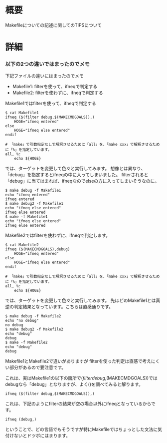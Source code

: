 # 概要
Makefileについての記述に関してのTIPSについて

# 詳細

### 以下の2つの違いではまったのでメモ
下記ファイルの違いにはまったのでメモ
- Makefile1: filterを使って、ifneqで判定する
- Makefile2: filterを使わずに、ifneqで判定する

Makefile1ではfilterを使って、ifneqで判定する
```
$ cat Makefile1
ifneq ($(filter debug,$(MAKECMDGOALS)),)
	HOGE="ifneq entered"
else
	HOGE="ifneq else entered"
endif

# 「make」で引数指定なしで解釈させるために「all」を、「make xxx」で解釈させるために「%」を指定しています。
all, %:
	echo ${HOGE}
```

では、ターゲットを変更して色々と実行してみます。
想像とは異なり、「debug」を指定するとifneqの中に入ってしまいました。
filterされると「debug」に当てはまれば、ifneqなのでelseの方に入ってしまいそうなのに。
```
$ make debug -f Makefile1
echo "ifneq entered"
ifneq entered
$ make debug2 -f Makefile1
echo "ifneq else entered"
ifneq else entered
$ make -f Makefile1
echo "ifneq else entered"
ifneq else entered
```

Makefile2ではfilterを使わずに、ifneqで判定します。
```
$ cat Makefile2
ifneq ($(MAKECMDGOALS),debug)
	HOGE="ifneq entered"
else
	HOGE="ifneq else entered"
endif

# 「make」で引数指定なしで解釈させるために「all」を、「make xxx」で解釈させるために「%」を指定しています。
all, %:
	echo ${HOGE}
```

では、ターゲットを変更して色々と実行してみます。
先ほどのMakefile1とは真逆の判定結果となっています。こちらは直感通りです。
```
$ make debug -f Makefile2
echo "no debug"
no debug
$ make debug2 -f Makefile2
echo "debug"
debug
$ make -f Makefile2
echo "debug"
debug
```

Makefile1とMakefile2で違いがありますが
filterを使った判定は直感で考えにくい部分があるので要注意です。

これは、実はMakefile1の以下の箇所で$(filter debug,$(MAKECMDGOALS))ではdebugなら「debug」となりますが、よく()を調べてみると解ります。
```
ifneq ($(filter debug,$(MAKECMDGOALS)),)
```
これは、下記のようにfilterの結果が空の場合以外にifneqとなっているからです。
```
ifneq (debug,)
```

ということで、どの言語でもそうですが特にMakefileではちょっとした文法に気付けないとドツボにはまります。
